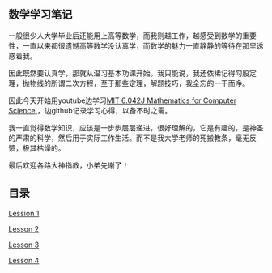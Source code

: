 ## 数学学习笔记

一般很少人大学毕业后还能用上高等数学，而我则越工作，越感受到数学的重要性，一直以来都很遗憾高等数学没认真学，而数学的魅力一直静静的等待在那里诱惑着我。

因此既然要认真学，那就从温习基本功课开始。我只能说，我还依稀记得勾股定理，抛物线的所谓二次方程，至于那些定理，解题技巧，我全忘的一干而净。

因此今天开始用youtube边学习[MIT 6.042J Mathematics for Computer Science,](https://www.youtube.com/watch?v=z8HKWUWS-lA&t=2211s)，边github记录学习心得，以备不时之需。

我一直觉得数学知识，应该是一步步层层递进，很好理解的，它是有趣的，是神圣的严肃的科学，然后用于实际工作生活。而不是我大学老师的死搬教条，毫无反馈，极其枯燥的。

最后欢迎各路大神指教，小弟先谢了！

## 目录

[Lession 1](https://github.com/jacobjiangwei/LearningMath/blob/main/lesson1.md)

[Lesson 2](https://github.com/jacobjiangwei/LearningMath/blob/main/lesson2.md)

[Lesson 3](https://github.com/jacobjiangwei/LearningMath/blob/main/lesson3.md)

[Lesson 4](https://github.com/jacobjiangwei/LearningMath/blob/main/lesson4.md)

